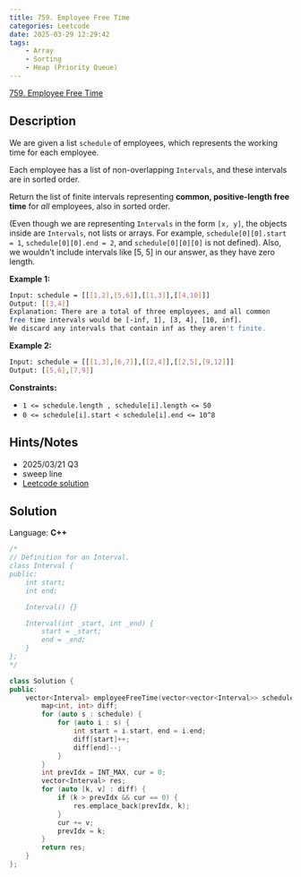 ```yaml
---
title: 759. Employee Free Time
categories: Leetcode
date: 2025-03-29 12:29:42
tags:
    - Array
    - Sorting
    - Heap (Priority Queue)
---
```


[759. Employee Free Time](https://leetcode.com/problems/employee-free-time/description/?envType=company&envId=apple&favoriteSlug=apple-six-months)

## Description

We are given a list `schedule` of employees, which represents the working time for each employee.

Each employee has a list of non-overlapping `Intervals`, and these intervals are in sorted order.

Return the list of finite intervals representing <b>common, positive-length free time</b> for <i>all</i> employees, also in sorted order.

(Even though we are representing `Intervals` in the form `[x, y]`, the objects inside are `Intervals`, not lists or arrays. For example, `schedule[0][0].start = 1`, `schedule[0][0].end = 2`, and `schedule[0][0][0]` is not defined). Also, we wouldn't include intervals like [5, 5] in our answer, as they have zero length.

**Example 1:**

```bash
Input: schedule = [[[1,2],[5,6]],[[1,3]],[[4,10]]]
Output: [[3,4]]
Explanation: There are a total of three employees, and all common
free time intervals would be [-inf, 1], [3, 4], [10, inf].
We discard any intervals that contain inf as they aren't finite.
```

**Example 2:**

```bash
Input: schedule = [[[1,3],[6,7]],[[2,4]],[[2,5],[9,12]]]
Output: [[5,6],[7,9]]
```

**Constraints:**

- `1 <= schedule.length , schedule[i].length <= 50`
- `0 <= schedule[i].start < schedule[i].end <= 10^8`

## Hints/Notes

- 2025/03/21 Q3
- sweep line
- [Leetcode solution](https://leetcode.com/problems/employee-free-time/editorial/)

## Solution

Language: **C++**

```C++
/*
// Definition for an Interval.
class Interval {
public:
    int start;
    int end;

    Interval() {}

    Interval(int _start, int _end) {
        start = _start;
        end = _end;
    }
};
*/

class Solution {
public:
    vector<Interval> employeeFreeTime(vector<vector<Interval>> schedule) {
        map<int, int> diff;
        for (auto s : schedule) {
            for (auto i : s) {
                int start = i.start, end = i.end;
                diff[start]++;
                diff[end]--;
            }
        }
        int prevIdx = INT_MAX, cur = 0;
        vector<Interval> res;
        for (auto [k, v] : diff) {
            if (k > prevIdx && cur == 0) {
                res.emplace_back(prevIdx, k);
            }
            cur += v;
            prevIdx = k;
        }
        return res;
    }
};
```

